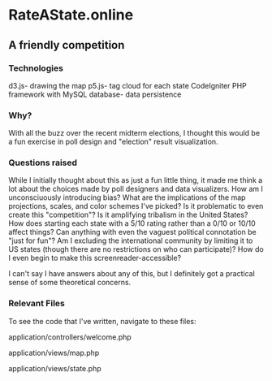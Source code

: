 # RateAState.online
## A friendly competition

### Technologies
d3.js- drawing the map
p5.js- tag cloud for each state
CodeIgniter PHP framework with MySQL database- data persistence

### Why?
With all the buzz over the recent midterm elections, I thought this would be a fun exercise in poll design and "election" result visualization. 

### Questions raised
While I initially thought about this as just a fun little thing, it made me think a lot about the choices made by poll designers and data visualizers. How am I unconsciuously introducing bias? What are the implications of the map projections, scales, and color schemes I've picked? Is it problematic to even create this "competition"? Is it amplifying tribalism in the United States? How does starting each state with a 5/10 rating rather than a 0/10 or 10/10 affect things? Can anything with even the vaguest political connotation be "just for fun"? Am I excluding the international community by limiting it to US states (though there are no restrictions on who can participate)? How do I even begin to make this screenreader-accessible?

I can't say I have answers about any of this, but I definitely got a practical sense of some theoretical concerns. 

### Relevant Files
To see the code that I've written, navigate to these files:

application/controllers/welcome.php

application/views/map.php

application/views/state.php
